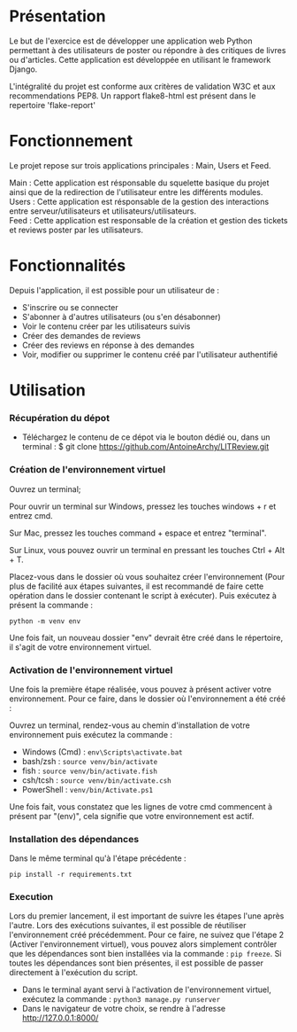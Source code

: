 # Présentation
Le but de l'exercice est de développer une application web Python permettant à des utilisateurs de poster ou répondre à des critiques de livres ou d'articles.
Cette application est développée en utilisant le framework Django.

L'intégralité du projet est conforme aux critères de validation W3C et aux recommendations PEP8. 
Un rapport flake8-html est présent dans le repertoire 'flake-report'

# Fonctionnement 
Le projet repose sur trois applications principales : Main, Users et Feed.

Main : Cette application est résponsable du squelette basique du projet ainsi que de la redirection de l'utilisateur entre les différents modules.  
Users : Cette application est résponsable de la gestion des interactions entre serveur/utilisateurs et utilisateurs/utilisateurs.  
Feed : Cette application est responsable de la création et gestion des tickets et reviews poster par les utilisateurs.  

# Fonctionnalités
Depuis l'application, il est possible pour un utilisateur de : 
- S'inscrire ou se connecter
- S'abonner à d'autres utilisateurs (ou s'en désabonner)
- Voir le contenu créer par les utilisateurs suivis
- Créer des demandes de reviews
- Créer des reviews en réponse à des demandes 
- Voir, modifier ou supprimer le contenu créé par l'utilisateur authentifié 

# Utilisation

### Récupération du dépot 
- Téléchargez le contenu de ce dépot via le bouton dédié ou, dans un terminal : $ git clone https://github.com/AntoineArchy/LITReview.git

### Création de l'environnement virtuel
Ouvrez un terminal; 

Pour ouvrir un terminal sur Windows, pressez  les touches windows + r et entrez cmd.

Sur Mac, pressez les touches command + espace et entrez "terminal".

Sur Linux, vous pouvez ouvrir un terminal en pressant les touches Ctrl + Alt + T.

Placez-vous dans le dossier où vous souhaitez créer l'environnement (Pour plus de facilité aux étapes suivantes, il est recommandé de faire cette opération dans le dossier contenant le script à exécuter). Puis exécutez à présent la commande : 

`python -m venv env
`

Une fois fait, un nouveau dossier "env" devrait être créé dans le répertoire, il s'agit de votre environnement virtuel.

### Activation de l'environnement virtuel
Une fois la première étape réalisée, vous pouvez à présent activer votre environnement.
Pour ce faire, dans le dossier où l'environnement a été créé :


Ouvrez un terminal, rendez-vous au chemin d'installation de votre environnement puis exécutez la commande : 

- Windows (Cmd) : `env\Scripts\activate.bat`
- bash/zsh : `source venv/bin/activate`
- fish : `source venv/bin/activate.fish`
- csh/tcsh : `source venv/bin/activate.csh`
- PowerShell : `venv/bin/Activate.ps1`

Une fois fait, vous constatez que les lignes de votre cmd commencent à présent par "(env)", cela signifie que votre environnement est actif.

### Installation des dépendances
Dans le même terminal qu'à l'étape précédente :

`pip install -r requirements.txt`

### Execution 
Lors du premier lancement, il est important de suivre les étapes l'une après l'autre. Lors des exécutions suivantes, il est possible de réutiliser l'environnement créé précédemment. Pour ce faire, ne suivez que l'étape 2 (Activer l'environnement virtuel), vous pouvez alors simplement contrôler que les dépendances sont bien installées via la commande : `pip freeze`. Si toutes les dépendances sont bien présentes, il est possible de passer directement à l'exécution du script.

- Dans le terminal ayant servi à l'activation de l'environnement virtuel, exécutez la commande :
`python3 manage.py runserver`
- Dans le navigateur de votre choix, se rendre à l'adresse http://127.0.0.1:8000/
